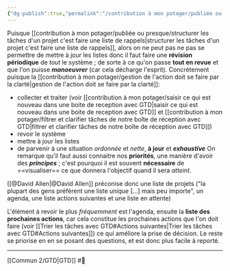 ```yaml
---
{"dg-publish":true,"permalink":"/contribution à mon potager/publiée ou presque/révision périodique hebdomadaire est essentielle dans la méthode GTD/"}
---
```


Puisque [[contribution à mon potager/publiée ou presque/structurer les tâches d'un projet c'est faire une liste de rappels\|structurer les tâches d'un projet c'est faire une liste de rappels]], alors on ne peut pas ne pas se permettre de mettre à jour les listes donc il faut faire une **révision périodique** de *tout* le système ; de sorte à ce qu'on passe **tout en revue** et que l'on puisse ***manoeuvrer*** (car cela décharge l'esprit). Concrétement puisque la [[contribution à mon potager/gestion de l'action doit se faire par la clarté\|gestion de l'action doit se faire par la clarté]]:
- collecter et traiter (voir [[contribution à mon potager/saisir ce qui est nouveau dans une boite de reception avec GTD\|saisir ce qui est nouveau dans une boite de reception avec GTD]] et [[contribution à mon potager/filtrer et clarifier tâches de notre boîte de réception avec GTD\|filtrer et clarifier tâches de notre boîte de réception avec GTD]])
- revoir le système
- mettre à jour les listes
- de parvenir à une situation *ordonnée* et *nette*, **à jour** et ***exhaustive***
On remarque qu'il faut aussi connaitre nos **priorités**, une manière d'avoir des ***principes*** ; c'est pourquoi il est souvent **nécessaire** de ==visualiser== ce que donnera l'objectif quand il sera *atteint*.

[[@David Allen\|@David Allen]] préconise donc une liste de projets ("la plupart des gens préfèrent une liste *unique* [...] mais peu importe", un agenda, une liste actions suivantes et une liste en attente)

L'élément à revoir le plus *fréquemment* est l'agenda, ensuite la **liste des prochaines actions**, car cela constitue les prochaines actions que l'on doit faire (voir [[Trier les tâches avec GTD#Actions suivantes\|Trier les tâches avec GTD#Actions suivantes]]) ce qui améliore la prise de décision.
Le reste se priorise en en se posant des questions, et est donc plus facile à reporté.

---
[[Commun 2/GTD\|GTD]] #🌲 
